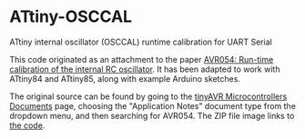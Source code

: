 # ATtiny-OSCCAL
ATtiny internal oscillator (OSCCAL) runtime calibration for UART Serial

This code originated as an attachment to the paper [AVR054: Run-time calibration of the internal RC oscillator](http://www.atmel.com/Images/doc2563.pdf). It has been adapted to work with ATtiny84 and ATtiny85, along with example Arduino sketches.

The original source can be found by going to the [tinyAVR Microcontrollers Documents](http://www.atmel.com/products/microcontrollers/avr/tinyavr.aspx?tab=documents) page, choosing the "Application Notes" document type from the dropdown menu, and then searching for AVR054. The ZIP file image links to [the code](http://www.atmel.com/images/AVR054.zip).
